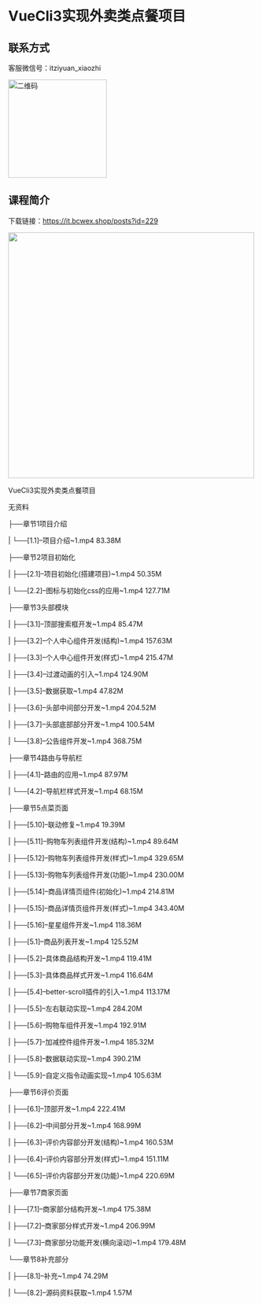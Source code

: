 # VueCli3实现外卖类点餐项目

## 联系方式

客服微信号：itziyuan_xiaozhi

<img src="https://ziyuanyun.oss-cn-guangzhou.aliyuncs.com/common/20240614073449/666b82192834a.jpg" width="200" height="200" alt="二维码">

## 课程简介

下载链接：https://it.bcwex.shop/posts?id=229

<img src="https://ziyuanyun.oss-cn-guangzhou.aliyuncs.com/yun/20240515151713/6644617980dce.jpg" width="500" alt="">

  VueCli3实现外卖类点餐项目



 无资料

 ├──章节1项目介绍

 | └──[1.1]&#8211;项目介绍~1.mp4 83.38M

 ├──章节2项目初始化

 | ├──[2.1]&#8211;项目初始化(搭建项目)~1.mp4 50.35M

 | └──[2.2]&#8211;图标与初始化css的应用~1.mp4 127.71M

 ├──章节3头部模块

 | ├──[3.1]&#8211;顶部搜索框开发~1.mp4 85.47M

 | ├──[3.2]&#8211;个人中心组件开发(结构)~1.mp4 157.63M

 | ├──[3.3]&#8211;个人中心组件开发(样式)~1.mp4 215.47M

 | ├──[3.4]&#8211;过渡动画的引入~1.mp4 124.90M

 | ├──[3.5]&#8211;数据获取~1.mp4 47.82M

 | ├──[3.6]&#8211;头部中间部分开发~1.mp4 204.52M

 | ├──[3.7]&#8211;头部底部部分开发~1.mp4 100.54M

 | └──[3.8]&#8211;公告组件开发~1.mp4 368.75M

 ├──章节4路由与导航栏

 | ├──[4.1]&#8211;路由的应用~1.mp4 87.97M

 | └──[4.2]&#8211;导航栏样式开发~1.mp4 68.15M

 ├──章节5点菜页面

 | ├──[5.10]&#8211;联动修复~1.mp4 19.39M

 | ├──[5.11]&#8211;购物车列表组件开发(结构)~1.mp4 89.64M

 | ├──[5.12]&#8211;购物车列表组件开发(样式)~1.mp4 329.65M

 | ├──[5.13]&#8211;购物车列表组件开发(功能)~1.mp4 230.00M

 | ├──[5.14]&#8211;商品详情页组件(初始化)~1.mp4 214.81M

 | ├──[5.15]&#8211;商品详情页组件开发(样式)~1.mp4 343.40M

 | ├──[5.16]&#8211;星星组件开发~1.mp4 118.36M

 | ├──[5.1]&#8211;商品列表开发~1.mp4 125.52M

 | ├──[5.2]&#8211;具体商品结构开发~1.mp4 119.41M

 | ├──[5.3]&#8211;具体商品样式开发~1.mp4 116.64M

 | ├──[5.4]&#8211;better-scroll插件的引入~1.mp4 113.17M

 | ├──[5.5]&#8211;左右联动实现~1.mp4 284.20M

 | ├──[5.6]&#8211;购物车组件开发~1.mp4 192.91M

 | ├──[5.7]&#8211;加减控件组件开发~1.mp4 185.32M

 | ├──[5.8]&#8211;数据联动实现~1.mp4 390.21M

 | └──[5.9]&#8211;自定义指令动画实现~1.mp4 105.63M

 ├──章节6评价页面

 | ├──[6.1]&#8211;顶部开发~1.mp4 222.41M

 | ├──[6.2]&#8211;中间部分开发~1.mp4 168.99M

 | ├──[6.3]&#8211;评价内容部分开发(结构)~1.mp4 160.53M

 | ├──[6.4]&#8211;评价内容部分开发(样式)~1.mp4 151.11M

 | └──[6.5]&#8211;评价内容部分开发(功能)~1.mp4 220.69M

 ├──章节7商家页面

 | ├──[7.1]&#8211;商家部分结构开发~1.mp4 175.38M

 | ├──[7.2]&#8211;商家部分样式开发~1.mp4 206.99M

 | └──[7.3]&#8211;商家部分功能开发(横向滚动)~1.mp4 179.48M

 └──章节8补充部分

 | ├──[8.1]&#8211;补充~1.mp4 74.29M

 | └──[8.2]&#8211;源码资料获取~1.mp4 1.57M

  